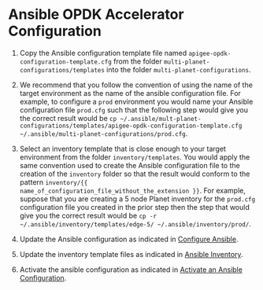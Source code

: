 # Ansible OPDK Accelerator Configuration

1. Copy the Ansible configuration template file named `apigee-opdk-configuration-template.cfg` from 
the folder `multi-planet-configurations/templates` into the folder `multi-planet-configurations`. 

1. We recommend that you follow the convention of using the name of the target environment as the name of the ansible 
configuration file. For example, to configure a `prod` environment you would name your Ansible configuration file 
`prod.cfg` such that the following step would give you the correct result would be 
`cp ~/.ansible/mult-planet-configurations/templates/apigee-opdk-configuration-template.cfg ~/.ansible/multi-planet-configurations/prod.cfg`.
    
1. Select an inventory template that is close enough to your target environment from the folder `inventory/templates`. 
You would apply the same convention used to create the Ansible configuration file to the creation of the `inventory` 
folder so that the result would conform to the pattern `inventory/{{ name_of_configuration_file_without_the_extension }}`. 
For example, suppose that you are creating a 5 node Planet inventory for the `prod.cfg` configuration file you created 
in the prior step then the step that would give you the correct result would be
`cp -r ~/.ansible/inventory/templates/edge-5/ ~/.ansible/inventory/prod/`.

1. Update the Ansible configuration as indicated in [Configure Ansible](README-configure-ansible.md).     
     
1. Update the inventory template files as indicated in [Ansible Inventory](README-ansible-inventory.md).

1. Activate the ansible configuration as indicated in [Activate an Ansible Configuration](README-activate-an-ansible-configuration.md).
